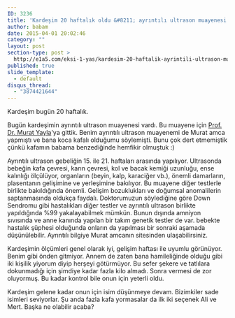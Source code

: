 ```yaml
---
ID: 3236
title: 'Kardeşim 20 haftalık oldu &#8211; ayrıntılı ultrason muayenesi'
author: babam
date: 2015-04-01 20:02:46
category: ""
layout: post
section-type: post >
  http://e1a5.com/eksi-1-yas/kardesim-20-haftalik-ayrintili-ultrason-muayenesi/
published: true
slide_template:
  - default
disqus_thread:
  - "3874421644"
---
```

Kardeşim bugün 20 haftalık.

Bugün kardeşimin ayrıntılı ultrason muayenesi vardı. Bu muayene için <a href="http://muratyayla.com" target="_blank">Prof. Dr. Murat Yayla</a>'ya gittik. Benim ayrıntılı ultrason muayenemi de Murat amca yapmıştı ve bana koca kafalı olduğumu söylemişti. Bunu çok dert etmemiştik çünkü kafamın babama benzediğinde hemfikir olmuştuk :)

Ayrıntılı ultrason gebeliğin 15. ile 21. haftaları arasında yapılıyor. Ultrasonda bebeğin kafa çevresi, karın çevresi, kol ve bacak kemiği uzunluğu, ense kalınlığı ölçülüyor, organların (beyin, kalp, karaciğer vb.), önemli damarların, plasentanın gelişimine ve yerleşimine bakılıyor. Bu muayene diğer testlerle birlikte bakıldığında önemli. Gelişim bozuklukları ve doğumsal anomalilerin saptanmasında oldukça faydalı. Doktorumuzun söylediğine göre Down Sendromu gibi hastalıkları diğer testler ve ayrıntılı ultrason birlikte yapıldığında %99 yakalayabilmek mümkün. Bunun dışında amniyon sıvısında ve anne kanında yapılan bir takım genetik testler de var. bebekte hastalık şüphesi olduğunda onların da yapılması bir sonraki aşamada düşünülebilir. Ayrıntılı bilgiye Murat amcanın sitesinden ulaşabilirsiniz.

Kardeşimin ölçümleri genel olarak iyi, gelişim haftası ile uyumlu görünüyor. Benim gibi önden gitmiyor. Annem de zaten bana hamileliğinde olduğu gibi iki kişilik yiyorum diyip herşeyi götürmüyor. Bu sefer şekere ve tatlılara dokunmadığı için şimdiye kadar fazla kilo almadı. Sonra vermesi de zor oluyormuş. Bu kadar kontrol bile onun için yeterli oldu.

Kardeşim gelene kadar onun için isim düşünmeye devam. Bizimkiler sade isimleri seviyorlar. Şu anda fazla kafa yormasalar da ilk iki seçenek Ali ve Mert. Başka ne olabilir acaba?

&nbsp;
